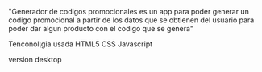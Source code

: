 "Generador de codigos promocionales es un app para poder generar un codigo promocional a partir de los datos que se obtienen del usuario para poder dar algun producto con el codigo que se genera"

Tenconol¡gia usada
HTML5
CSS
Javascript

version desktop

